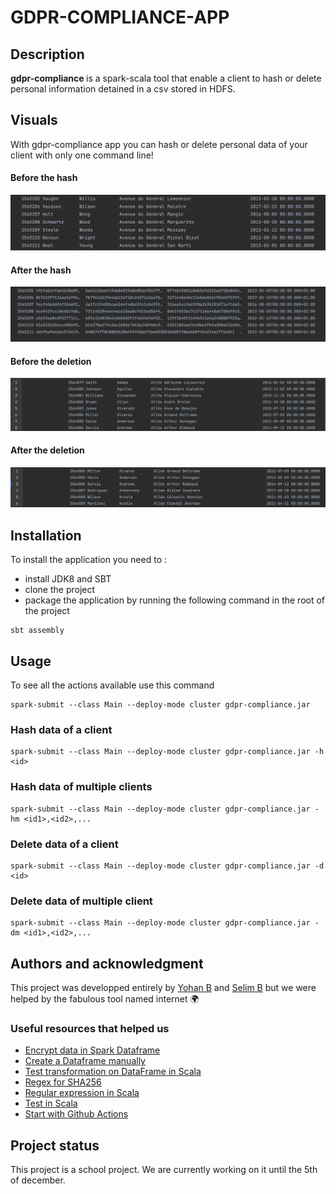 # GDPR-COMPLIANCE-APP

## Description

<b> gdpr-compliance </b> is a spark-scala tool that enable a client to hash or delete personal information detained in a csv stored in HDFS.

## Visuals

With gdpr-compliance app you can hash or delete personal data of your client with only one command line!

#### Before the hash 

![beforeHash](https://github.com/YohanEngineer/gdpr-compliance/blob/main/pictures/beforeHash.png)

#### After the hash

![afterHash](https://github.com/YohanEngineer/gdpr-compliance/blob/main/pictures/afterHash.png)

#### Before the deletion 

![beforeDelete](https://github.com/YohanEngineer/gdpr-compliance/blob/main/pictures/beforeDelete.png)

#### After the deletion

![afterDelete](https://github.com/YohanEngineer/gdpr-compliance/blob/main/pictures/AfterDelete.png)


## Installation

To install the application you need to :

- install JDK8 and SBT
- clone the project
- package the application by running the following command in the root of the project

```
sbt assembly
```

## Usage

To see all the actions available use this command 

```
spark-submit --class Main --deploy-mode cluster gdpr-compliance.jar
```

### Hash data of a client

```
spark-submit --class Main --deploy-mode cluster gdpr-compliance.jar -h <id>
```

### Hash data of multiple clients

```
spark-submit --class Main --deploy-mode cluster gdpr-compliance.jar -hm <id1>,<id2>,...
```

### Delete data of a client

```
spark-submit --class Main --deploy-mode cluster gdpr-compliance.jar -d <id>
```

### Delete data of multiple client

```
spark-submit --class Main --deploy-mode cluster gdpr-compliance.jar -dm <id1>,<id2>,...
```


## Authors and acknowledgment

This project was developped entirely by [Yohan B](https://github.com/YohanEngineer) and [Selim B](https://github.com/Selim-web) but we were helped by the fabulous tool named internet :earth_africa: 

### Useful resources that helped us 


- [Encrypt data in Spark Dataframe](https://medium.com/analytics-vidhya/spark-encrypt-columns-for-pii-gdpr-compliance-and-security-3bf17bf59636)
- [Create a Dataframe manually](https://sparkbyexamples.com/spark/different-ways-to-create-a-spark-dataframe/)
- [Test transformation on DataFrame in Scala](https://medium.com/codex/how-to-easily-test-spark-dataframe-transformations-3b8cc160a705)
- [Regex for SHA256](https://regex101.com/r/FKV8ot/1)
- [Regular expression in Scala](https://docs.scala-lang.org/tour/regular-expression-patterns.html)
- [Test in Scala](https://docs.scala-lang.org/getting-started/intellij-track/testing-scala-in-intellij-with-scalatest.html)
- [Start with Github Actions](https://docs.github.com/en/actions/quickstart)

## Project status

This project is a school project. We are currently working on it until the 5th of december.
